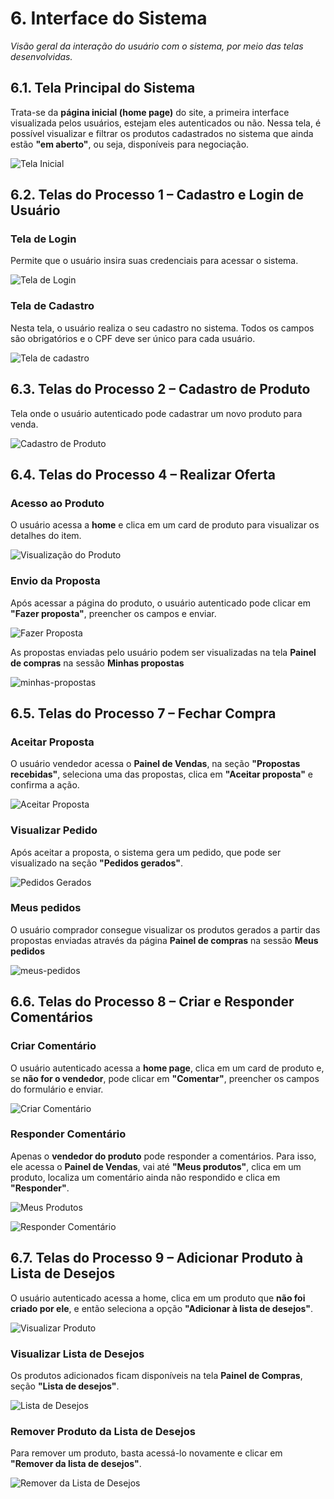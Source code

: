# 6. Interface do Sistema

_Visão geral da interação do usuário com o sistema, por meio das telas desenvolvidas._

## 6.1. Tela Principal do Sistema

Trata-se da **página inicial (home page)** do site, a primeira interface visualizada pelos usuários, estejam eles autenticados ou não. Nessa tela, é possível visualizar e filtrar os produtos cadastrados no sistema que ainda estão **"em aberto"**, ou seja, disponíveis para negociação.

![Tela Inicial](https://github.com/user-attachments/assets/9d9c636d-1f2e-4962-b179-b4e8817cec60)

## 6.2. Telas do Processo 1 – Cadastro e Login de Usuário

### Tela de Login

Permite que o usuário insira suas credenciais para acessar o sistema.

![Tela de Login](https://github.com/user-attachments/assets/7577f167-7add-49c1-9316-313bd2e035e0)

### Tela de Cadastro

Nesta tela, o usuário realiza o seu cadastro no sistema. Todos os campos são obrigatórios e o CPF deve ser único para cada usuário.

![Tela de cadastro](https://github.com/user-attachments/assets/7474c203-8fbf-47d9-8e02-3f210064404c)

## 6.3. Telas do Processo 2 – Cadastro de Produto

Tela onde o usuário autenticado pode cadastrar um novo produto para venda.

![Cadastro de Produto](https://github.com/user-attachments/assets/f953b6ef-32f8-4807-9fdf-c2450540cc3c)

## 6.4. Telas do Processo 4 – Realizar Oferta

### Acesso ao Produto

O usuário acessa a **home** e clica em um card de produto para visualizar os detalhes do item.

![Visualização do Produto](https://github.com/user-attachments/assets/5cb1bae7-af16-4b54-9a4b-817b3ee6fb10)

### Envio da Proposta

Após acessar a página do produto, o usuário autenticado pode clicar em **"Fazer proposta"**, preencher os campos e enviar.

![Fazer Proposta](https://github.com/user-attachments/assets/c0a315aa-b660-432c-bdc7-214593ef2514)

As propostas enviadas pelo usuário podem ser visualizadas na tela **Painel de compras** na sessão **Minhas propostas**

![minhas-propostas](https://github.com/user-attachments/assets/f9da2cd9-831d-4656-a460-a3813f5641e7)

## 6.5. Telas do Processo 7 – Fechar Compra

### Aceitar Proposta

O usuário vendedor acessa o **Painel de Vendas**, na seção **"Propostas recebidas"**, seleciona uma das propostas, clica em **"Aceitar proposta"** e confirma a ação.

![Aceitar Proposta](https://github.com/user-attachments/assets/a47ee5d7-e51d-4311-b9f7-2471fd2e4df2)

### Visualizar Pedido

Após aceitar a proposta, o sistema gera um pedido, que pode ser visualizado na seção **"Pedidos gerados"**.

![Pedidos Gerados](https://github.com/user-attachments/assets/671e1f13-3f2a-4588-9347-9ebc7dd02a14)

### Meus pedidos

O usuário comprador consegue visualizar os produtos gerados a partir das propostas enviadas através da página **Painel de compras** na sessão **Meus pedidos**

![meus-pedidos](https://github.com/user-attachments/assets/540940e2-0d4a-4f10-bd3f-4c5d10ce5d10)

## 6.6. Telas do Processo 8 – Criar e Responder Comentários

### Criar Comentário

O usuário autenticado acessa a **home page**, clica em um card de produto e, se **não for o vendedor**, pode clicar em **"Comentar"**, preencher os campos do formulário e enviar.

![Criar Comentário](https://github.com/user-attachments/assets/9e0d6148-ab59-474b-9682-f60c0ffe08ea)

### Responder Comentário

Apenas o **vendedor do produto** pode responder a comentários. Para isso, ele acessa o **Painel de Vendas**, vai até **"Meus produtos"**, clica em um produto, localiza um comentário ainda não respondido e clica em **"Responder"**.

![Meus Produtos](https://github.com/user-attachments/assets/6f8d48a3-9185-49b0-85f3-f260ae97ff68)

![Responder Comentário](https://github.com/user-attachments/assets/a491a0f7-f6a5-4e1c-acca-4a62b6d48899)

## 6.7. Telas do Processo 9 – Adicionar Produto à Lista de Desejos

O usuário autenticado acessa a home, clica em um produto que **não foi criado por ele**, e então seleciona a opção **"Adicionar à lista de desejos"**.

![Visualizar Produto](https://github.com/user-attachments/assets/88d2def4-1140-4927-a96e-5c92fcd3cd5f)

### Visualizar Lista de Desejos

Os produtos adicionados ficam disponíveis na tela **Painel de Compras**, seção **"Lista de desejos"**.

![Lista de Desejos](https://github.com/user-attachments/assets/be78f8a1-6068-469a-af36-e8104bf14ea8)

### Remover Produto da Lista de Desejos

Para remover um produto, basta acessá-lo novamente e clicar em **"Remover da lista de desejos"**.

![Remover da Lista de Desejos](https://github.com/user-attachments/assets/ab884757-6d86-498a-9035-e4d9dc6be77f)
